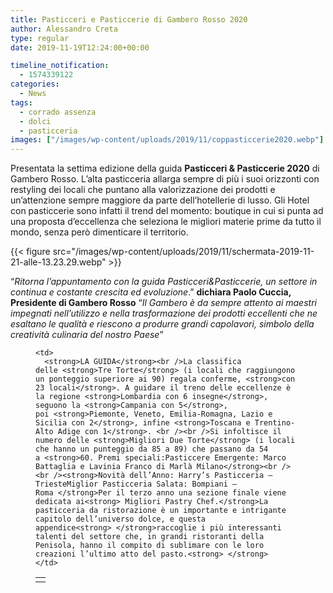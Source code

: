 ```yaml
---
title: Pasticceri e Pasticcerie di Gambero Rosso 2020
author: Alessandro Creta
type: regular
date: 2019-11-19T12:24:00+00:00

timeline_notification:
  - 1574339122
categories:
  - News
tags:
  - corrado assenza
  - dolci
  - pasticceria
images: ["/images/wp-content/uploads/2019/11/coppasticcerie2020.webp"]
---
```

 

Presentata la settima edizione della guida **Pasticceri & Pasticcerie 2020** di Gambero Rosso. L’alta pasticceria allarga sempre di più i suoi orizzonti con restyling dei locali che puntano alla valorizzazione dei prodotti e un’attenzione sempre maggiore da parte dell’hotellerie di lusso. Gli Hotel con pasticcerie sono infatti il trend del momento: boutique in cui si punta ad una proposta d’eccellenza che seleziona le migliori materie prime da tutto il mondo, senza però dimenticare il territorio.


{{< figure src="/images/wp-content/uploads/2019/11/schermata-2019-11-21-alle-13.23.29.webp" >}}


“_Ritorna l’appuntamento con la guida Pasticceri&Pasticcerie, un settore in continua e costante crescita ed evoluzione_.”&nbsp;**dichiara Paolo Cuccia, Presidente di Gambero Rosso**&nbsp;“_Il Gambero è da sempre attento ai maestri impegnati nell’utilizzo e nella trasformazione dei prodotti eccellenti che ne esaltano le qualità e riescono a produrre grandi capolavori, simbolo della creatività culinaria del nostro Paese_”<figure class="wp-block-table">

<table class="">
  <tr>
    <td>
      <a><em></em></a>
    </td>
    
    <td>
      <strong>LA GUIDA</strong><br />La classifica delle <strong>Tre Torte</strong> (i locali che raggiungono un ponteggio superiore ai 90) regala conferme, <strong>con 23 locali</strong>. A guidare il treno delle eccellenze è la regione <strong>Lombardia con 6 insegne</strong>, seguono la <strong>Campania con 5</strong>, poi <strong>Piemonte, Veneto, Emilia-Romagna, Lazio e Sicilia con 2</strong>, infine <strong>Toscana e Trentino-Alto Adige con 1</strong>. <br /><br />Si infoltisce il numero delle <strong>Migliori Due Torte</strong> (i locali che hanno un punteggio da 85 a 89) che passano da 54 a <strong>60. Premi speciali:Pasticcere Emergente: Marco Battaglia e Lavinia Franco di Marlà Milano</strong><br /><br /><strong>Novità dell’Anno: Harry’s Pasticceria – TriesteMiglior Pasticceria Salata: Bompiani – Roma </strong>Per il terzo anno una sezione finale viene dedicata ai<strong> Migliori Pastry Chef.</strong>La pasticceria da ristorazione è un importante e intrigante capitolo dell’universo dolce, e questa appendice<strong> </strong>raccoglie i più interessanti talenti del settore che, in grandi ristoranti della Penisola, hanno il compito di sublimare con le loro creazioni l’ultimo atto del pasto.<strong> </strong>
    </td>
  </tr>
</table></figure>